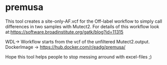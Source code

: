 # premusa
This tool creates a site-only-AF.vcf for the Off-label workflow to simply call differences in two samples with Mutect2.
For details of this workflow look at:https://software.broadinstitute.org/gatk/blog?id=11315

WDL-> Workflow starts from the vcf of the unfiltered Mutect2.output.
DockerImage -> https://hub.docker.com/r/eadg/premusa/

Hope this tool helps people to stop messing arround with excel-files ;)
